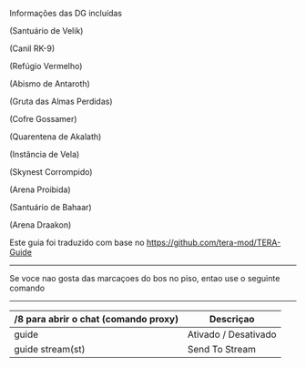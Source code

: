 Informações das DG incluídas

(Santuário de Velik)

(Canil RK-9)

(Refúgio Vermelho)

(Abismo de Antaroth)

(Gruta das Almas Perdidas)

(Cofre Gossamer)

(Quarentena de Akalath)

(Instância de Vela)

(Skynest Corrompido)

(Arena Proibida)

(Santuário de Bahaar)

(Arena Draakon)

Este guia foi traduzido com base no https://github.com/tera-mod/TERA-Guide

------
Se voce nao gosta das marcaçoes do bos no piso, entao use o seguinte comando




------

/8 para abrir o chat (comando proxy) | Descriçao
--- | ---
guide | Ativado / Desativado
guide stream(st) | Send To Stream
